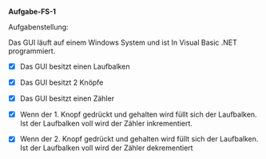 **Aufgabe-FS-1**

Aufgabenstellung:

Das GUI läuft auf einem Windows System und ist In Visual Basic .NET programmiert. 
- [X] Das GUI besitzt einen Laufbalken 
- [X] Das GUI besitzt 2 Knöpfe 
- [X] Das GUI besitzt einen Zähler 
- [X] Wenn der 1. Knopf gedrückt und gehalten wird füllt sich der Laufbalken. Ist der Laufbalken voll wird der Zähler inkrementiert.
- [X] Wenn der 2. Knopf gedrückt und gehalten wird füllt sich der Laufbalken. Ist der Laufbalken voll wird der Zähler dekrementiert
      
